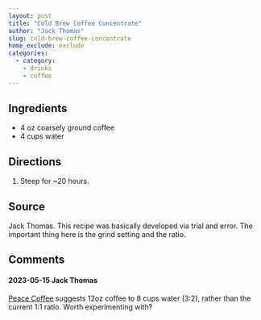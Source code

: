 ```yaml
---
layout: post
title: "Cold Brew Coffee Concentrate"
author: "Jack Thomas"
slug: cold-brew-coffee-concentrate
home_exclude: exclude
categories:
  - category:
    - drinks
    - coffee
---
```


## Ingredients

- 4 oz coarsely ground coffee
- 4 cups water

## Directions

1. Steep for ~20 hours.

## Source

Jack Thomas. This recipe was basically developed via trial and error. The important thing here is the grind setting and the ratio.

## Comments

#### 2023-05-15 Jack Thomas

[Peace Coffee](https://www.peacecoffee.com/learn/brew-guides/cold-press/) suggests 12oz coffee to 8 cups water (3:2), rather than the current 1:1 ratio. Worth experimenting with?
